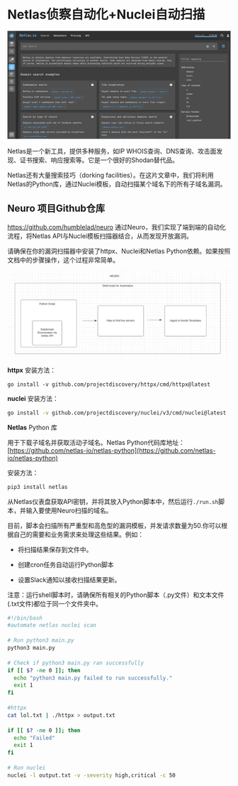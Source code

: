 # Netlas侦察自动化+Nuclei自动扫描

![](../../img/1_--5o3oamKsoGyyuPNPqwgw.webp)

Netlas是一个新工具，提供多种服务，如IP WHOIS查询、DNS查询、攻击面发现、证书搜索、响应搜索等。它是一个很好的Shodan替代品。

Netlas还有大量搜索技巧（dorking facilities）。在这片文章中，我们将利用Netlas的Python库，通过Nuclei模板，自动扫描某个域名下的所有子域名漏洞。

## Neuro 项目Github仓库

https://github.com/humblelad/neuro
通过Neuro，我们实现了端到端的自动化流程，将Netlas API与Nuclei模板扫描器结合，从而发现开放漏洞。

请确保在你的漏洞扫描器中安装了httpx、Nuclei和Netlas Python依赖。如果按照文档中的步骤操作，这个过程非常简单。

![](../../img/1_p6jfLD21f-OcyNWphIawuA.webp)

 **httpx** 安装方法：

```basj
go install -v github.com/projectdiscovery/httpx/cmd/httpx@latest
```

**nuclei** 安装方法：

```bash
go install -v github.com/projectdiscovery/nuclei/v3/cmd/nuclei@latest
```

**Netlas** Python 库

用于下载子域名并获取活动子域名。Netlas Python代码库地址：[https://github.com/netlas-io/netlas-python](https://github.com/netlas-io/netlas-python)

安装方法：

```bash
pip3 install netlas
```

从Netlas仪表盘获取API密钥，并将其放入Python脚本中，然后运行`./run.sh`脚本，并输入要使用Neuro扫描的域名。

目前，脚本会扫描所有严重型和高危型的漏洞模板，并发请求数量为50.你可以根据自己的需要和业务需求来处理这些结果。例如：

- 将扫描结果保存到文件中。

- 创建cron任务自动运行Python脚本

- 设置Slack通知以接收扫描结果更新。

注意：运行shell脚本时，请确保所有相关的Python脚本（.py文件）和文本文件(.txt文件)都位于同一个文件夹中。

```bash
#!/bin/bash
#automate netlas nuclei scan

# Run python3 main.py
python3 main.py

# Check if python3 main.py ran successfully
if [[ $? -ne 0 ]]; then
  echo "python3 main.py failed to run successfully."
  exit 1
fi

#httpx
cat lol.txt | ./httpx > output.txt

if [[ $? -ne 0 ]]; then
  echo "Failed"
  exit 1
fi

# Run nuclei
nuclei -l output.txt -v -severity high,critical -c 50
```
